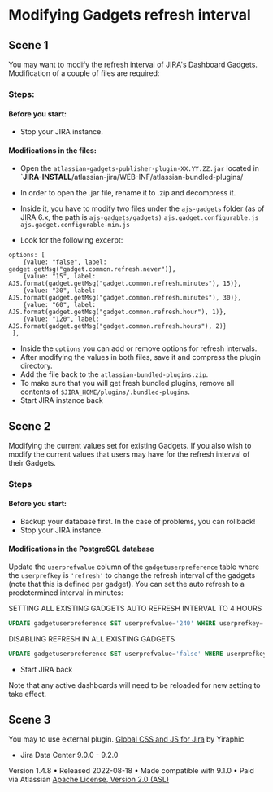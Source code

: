 # Modifying Gadgets refresh interval
## Scene 1
You may want to modify the refresh interval of JIRA's Dashboard Gadgets.
Modification of a couple of files are required:
### Steps:
#### Before you start:
 -   Stop your JIRA instance.
#### Modifications in the files:
 -   Open the  `atlassian-gadgets-publisher-plugin-XX.YY.ZZ.jar` 
located in  `**JIRA-INSTALL**/atlassian-jira/WEB-INF/atlassian-bundled-plugins/  

 - In order to open the .jar file, rename it to .zip and decompress it.  
 - Inside it, you have to modify two files under the  `ajs-gadgets`  folder (as of JIRA 6.x, the path is  `ajs-gadgets/gadgets)`
`ajs.gadget.configurable.js`
`ajs.gadget.configurable-min.js`
 -   Look for the following excerpt:
```
options: [
	{value: "false", label: gadget.getMsg("gadget.common.refresh.never")},
	{value: "15", label: AJS.format(gadget.getMsg("gadget.common.refresh.minutes"), 15)},
	{value: "30", label: AJS.format(gadget.getMsg("gadget.common.refresh.minutes"), 30)},
	{value: "60", label: AJS.format(gadget.getMsg("gadget.common.refresh.hour"), 1)},
	{value: "120", label: AJS.format(gadget.getMsg("gadget.common.refresh.hours"), 2)}
 ],
```
-   Inside the  `options`  you can add or remove options for refresh intervals.
-   After modifying the values in both files, save it and compress the plugin directory.  
-   Add the file back to the  `atlassian-bundled-plugins.zip`.
-   To make sure that you will get fresh bundled plugins, remove all contents of  `$JIRA_HOME/plugins/.bundled-plugins`.
- Start JIRA instance back

## Scene 2
Modifying the current values set for existing Gadgets.
If you also wish to modify the current values that users may have for the refresh interval of their Gadgets.
### Steps
#### Before you start:
- Backup your database first. In the case of problems, you can rollback!
- Stop your JIRA instance.
#### Modifications in the PostgreSQL database
Update the  `userprefvalue`  column of the  `gadgetuserpreference`  table where the  `userprefkey`  is  `'refresh'`  to change the refresh interval of the gadgets (note that this is defined per gadget).
You can set the auto refresh to a predetermined interval in minutes:

SETTING ALL EXISTING GADGETS AUTO REFRESH INTERVAL TO 4 HOURS

```sql
UPDATE gadgetuserpreference SET userprefvalue='240' WHERE userprefkey='refresh';
```
DISABLING REFRESH IN ALL EXISTING GADGETS

```sql
UPDATE gadgetuserpreference SET userprefvalue='false' WHERE userprefkey='refresh';
```
-   Start JIRA back

Note that any active dashboards will need to be reloaded for new setting to take effect.

## Scene 3
You may to use external plugin.
[Global CSS and JS for Jira](https://marketplace.atlassian.com/apps/1219330/global-css-and-js-for-jira) by Yiraphic

- Jira Data Center 9.0.0 - 9.2.0
 
 Version 1.4.8 • Released 2022-08-18 •  Made compatible with 9.1.0  •  Paid via Atlassian 
 [Apache License, Version 2.0 (ASL)](http://www.apache.org/licenses/LICENSE-2.0.html) 
